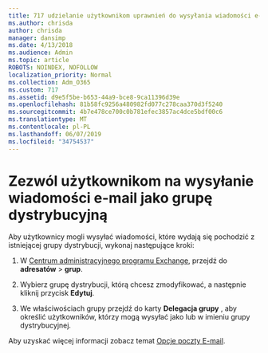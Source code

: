 ```yaml
---
title: 717 udzielanie użytkownikom uprawnień do wysyłania wiadomości e-mail jako listy dystrybucyjnej
ms.author: chrisda
author: chrisda
manager: dansimp
ms.date: 4/13/2018
ms.audience: Admin
ms.topic: article
ROBOTS: NOINDEX, NOFOLLOW
localization_priority: Normal
ms.collection: Adm_O365
ms.custom: 717
ms.assetid: d9e5f5be-b653-44a9-bce8-9ca11396d39e
ms.openlocfilehash: 81b58fc9256a480982fd077c278caa370d3f5240
ms.sourcegitcommit: 4b7e478ce700c0b781efec3857ac4dce5bdf00c6
ms.translationtype: MT
ms.contentlocale: pl-PL
ms.lasthandoff: 06/07/2019
ms.locfileid: "34754537"
---
```

# <a name="allow-users-to-send-email-as-a-distribution-group"></a>Zezwól użytkownikom na wysyłanie wiadomości e-mail jako grupę dystrybucyjną

Aby użytkownicy mogli wysyłać wiadomości, które wydają się pochodzić z istniejącej grupy dystrybucji, wykonaj następujące kroki:

1. W [Centrum administracyjnego programu Exchange](https://outlook.office365.com/ecp/), przejdź do **adresatów** \> **grup**.

2. Wybierz grupę dystrybucji, którą chcesz zmodyfikować, a następnie kliknij przycisk **Edytuj**.

3. We właściwościach grupy przejdź do karty **Delegacja grupy** , aby określić użytkowników, którzy mogą wysyłać jako lub w imieniu grupy dystrybucyjnej.

Aby uzyskać więcej informacji zobacz temat [Opcje poczty E-mail](https://technet.microsoft.com/library/bb124513.aspx#groupdelegation).
